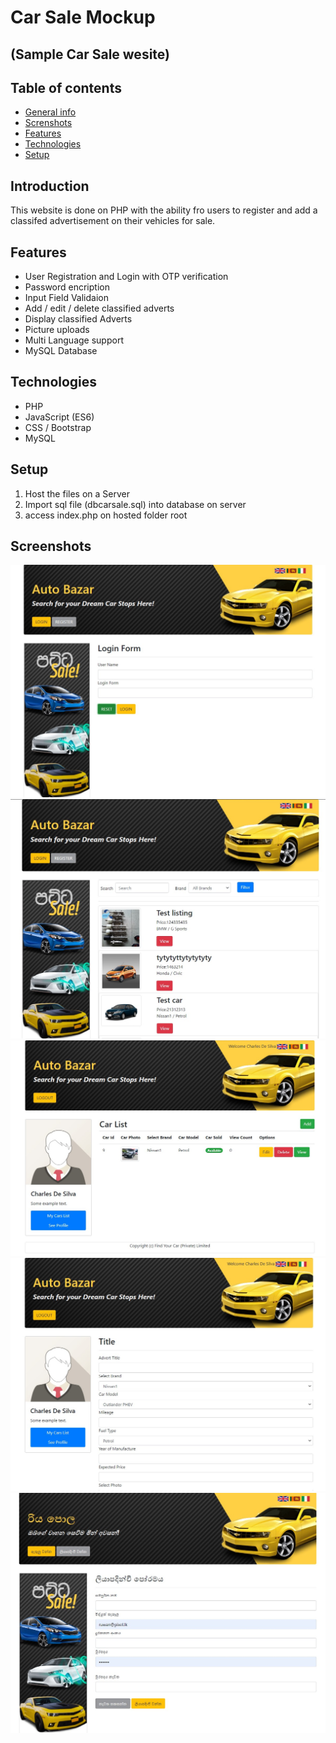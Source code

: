 # Car Sale Mockup

## (Sample Car Sale wesite)

## Table of contents

- [General info](#introduction)
- [Screnshots](#screenshots)
- [Features](#features)
- [Technologies](#technologies)
- [Setup](#setup)

## Introduction

This website is done on PHP with the ability fro users to register and add a classifed advertisement on their vehicles for sale.

## Features

- User Registration and Login with OTP verification
- Password encription
- Input Field Validaion
- Add / edit / delete classified adverts
- Display classified Adverts
- Picture uploads
- Multi Language support
- MySQL Database

## Technologies

- PHP
- JavaScript (ES6)
- CSS / Bootstrap
- MySQL

## Setup

1. Host the files on a Server
2. Import sql file (dbcarsale.sql) into database on server
3. access index.php on hosted folder root

## Screenshots

![Alt text](screenshots/login-form.jpg "Login Screen")
![Alt text](screenshots/car-listing.jpg "List of classifieds")
![Alt text](screenshots/car-listing-profile.jpg "Cheques Categorised")
![Alt text](screenshots/new-listing.jpg "Reports")
![Alt text](screenshots/multilanguage.jpg "Supporting Multi Language")
